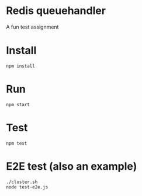 # Redis queuehandler

A fun test assignment

# Install

```
npm install
```

# Run

```
npm start
```

# Test

```
npm test
```

# E2E test (also an example)

```
./cluster.sh
node test-e2e.js
```
